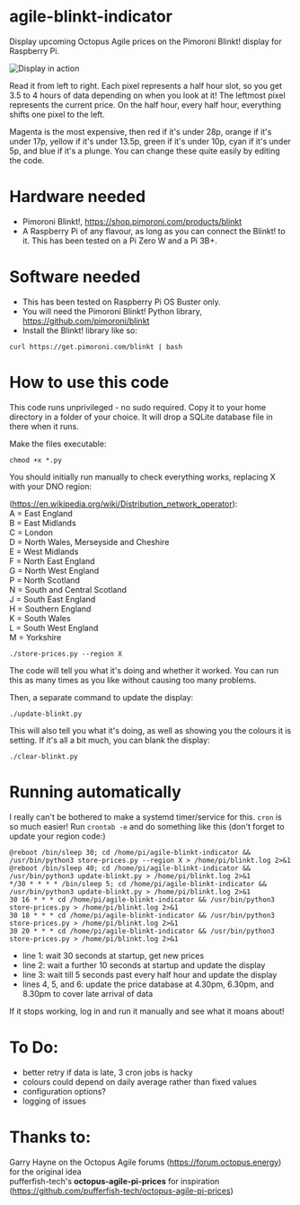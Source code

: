 # agile-blinkt-indicator
Display upcoming Octopus Agile prices on the Pimoroni Blinkt! display for Raspberry Pi.

![Display in action](https://raw.githubusercontent.com/jerbzz/agile-blinkt-indicator/main/images/DSC_5094.jpg)

Read it from left to right. Each pixel represents a half hour slot, so you get 3.5 to 4 hours of data depending on when you look at it! The leftmost pixel represents the current price. On the half hour, every half hour, everything shifts one pixel to the left.

Magenta is the most expensive, then red if it's under 28p, orange if it's under 17p, yellow if it's under 13.5p, green if it's under 10p, cyan if it's under 5p, and blue if it's a plunge. You can change these quite easily by editing the code.

# Hardware needed

- Pimoroni Blinkt!, https://shop.pimoroni.com/products/blinkt
- A Raspberry Pi of any flavour, as long as you can connect the Blinkt! to it. This has been tested on a Pi Zero W and a Pi 3B+.

# Software needed

- This has been tested on Raspberry Pi OS Buster only.
- You will need the Pimoroni Blinkt! Python library, https://github.com/pimoroni/blinkt
- Install the Blinkt! library like so:
```
curl https://get.pimoroni.com/blinkt | bash
```

# How to use this code

This code runs unprivileged - no sudo required. Copy it to your home directory in a folder of your choice. It will drop a SQLite database file in there when it runs.

Make the files executable:

```
chmod +x *.py
```

You should initially run manually to check everything works, replacing X with your DNO region:

(https://en.wikipedia.org/wiki/Distribution_network_operator):  
A = East England  
B = East Midlands  
C = London  
D = North Wales, Merseyside and Cheshire  
E = West Midlands  
F = North East England  
G = North West England  
P = North Scotland  
N = South and Central Scotland  
J = South East England  
H = Southern England  
K = South Wales  
L = South West England  
M = Yorkshire  

```
./store-prices.py --region X
```

The code will tell you what it's doing and whether it worked. You can run this as many times as you like without causing too many problems. 

Then, a separate command to update the display:

```
./update-blinkt.py
```

This will also tell you what it's doing, as well as showing you the colours it is setting.
If it's all a bit much, you can blank the display:

```
./clear-blinkt.py
```

# Running automatically
I really can't be bothered to make a systemd timer/service for this. `cron` is so much easier!
Run `crontab -e` and do something like this (don't forget to update your region code:)

```
@reboot /bin/sleep 30; cd /home/pi/agile-blinkt-indicator && /usr/bin/python3 store-prices.py --region X > /home/pi/blinkt.log 2>&1
@reboot /bin/sleep 40; cd /home/pi/agile-blinkt-indicator && /usr/bin/python3 update-blinkt.py > /home/pi/blinkt.log 2>&1
*/30 * * * * /bin/sleep 5; cd /home/pi/agile-blinkt-indicator && /usr/bin/python3 update-blinkt.py > /home/pi/blinkt.log 2>&1
30 16 * * * cd /home/pi/agile-blinkt-indicator && /usr/bin/python3 store-prices.py > /home/pi/blinkt.log 2>&1
30 18 * * * cd /home/pi/agile-blinkt-indicator && /usr/bin/python3 store-prices.py > /home/pi/blinkt.log 2>&1
30 20 * * * cd /home/pi/agile-blinkt-indicator && /usr/bin/python3 store-prices.py > /home/pi/blinkt.log 2>&1
```
- line 1: wait 30 seconds at startup, get new prices
- line 2: wait a further 10 seconds at startup and update the display
- line 3: wait till 5 seconds past every half hour and update the display
- lines 4, 5, and 6: update the price database at 4.30pm, 6.30pm, and 8.30pm to cover late arrival of data

If it stops working, log in and run it manually and see what it moans about!

# To Do:

- better retry if data is late, 3 cron jobs is hacky
- colours could depend on daily average rather than fixed values
- configuration options?
- logging of issues

# Thanks to:

Garry Hayne on the Octopus Agile forums (https://forum.octopus.energy) for the original idea  
pufferfish-tech's **octopus-agile-pi-prices** for inspiration (https://github.com/pufferfish-tech/octopus-agile-pi-prices)

